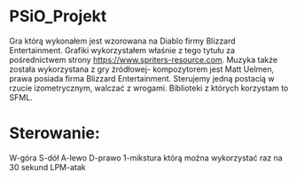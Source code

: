 # PSiO_Projekt
Gra którą wykonałem jest wzorowana na Diablo firmy Blizzard Entertainment. 
Grafiki wykorzystałem właśnie z tego tytułu za pośrednictwem strony https://www.spriters-resource.com.
Muzyka także została wykorzystana z gry źródłowej- kompozytorem jest Matt Uelmen, prawa posiada firma Blizzard Entertainment.
Sterujemy jedną postacią w rzucie izometrycznym, walczać z wrogami.
Biblioteki z których korzystam to SFML.

# Sterowanie:
W-góra
S-dół
A-lewo
D-prawo
1-mikstura którą można wykorzystać raz na 30 sekund
LPM-atak



